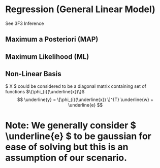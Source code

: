 # Regression (General Linear Model)

See 3F3 Inference

## Maximum a Posteriori (MAP)

## Maximum Likelihood (ML)



## Non-Linear Basis

$ X $ could be considered to be a diagonal matrix containing set of functions $\{\phi_{i}(\underline{x})\}$
$$ \underline{y} = \[\phi_{i}(\underline{x}) \]^{T} \underline{w} + \underline{e} $$

# Note: We generally consider $ \underline{e} $ to be gaussian for ease of solving but this is an assumption of our scenario.

